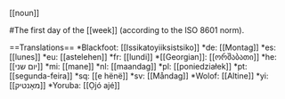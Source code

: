 [[noun]]

#The first day of the [[week]] (according to the ISO 8601 norm).

==Translations==
*Blackfoot: [[Issikatoyiiksistsiko]]
*de: [[Montag]]
*es: [[lunes]]
*eu: [[astelehen]]
*fr: [[lundi]]
*[[Georgian]]: [[ორშაბათი]]
*he: [[יום שני]]
*mi: [[mane]]
*nl: [[maandag]]
*pl: [[poniedziałek]]
*pt: [[segunda-feira]]
*sq: [[e h&euml;n&euml;]]
*sv: [[Måndag]]
*Wolof: [[Altine]]
*yi: [[מאָנטיק]]
*Yoruba: [[Ọjó ajé]]